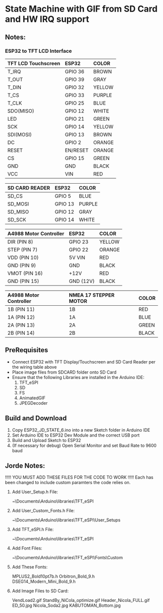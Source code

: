 # State Machine with GIF from SD Card and HW IRQ support

## Notes:

### ESP32 to TFT LCD Interface

| TFT LCD Touchscreen | ESP32 | COLOR |
| :--- | :--- | :--- |
| T_IRQ | GPIO 36 | BROWN |
| T_OUT | GPIO 39 | GRAY |
| T_DIN | GPIO 32 | YELLOW |
| T_CS | GPIO 33 | PURPLE |
| T_CLK | GPIO 25 | BLUE |
| SDO(MISO) | GPIO 12 | WHITE |
| LED | GPIO 21 | GREEN |
| SCK | GPIO 14 | YELLOW |
| SDI(MOSI) | GPIO 13 | BROWN |
| DC | GPIO 2 | ORANGE |
| RESET | EN/RESET | ORANGE |
| CS  | GPIO 15 | GREEN |
| GND | GND | BLACK |
| VCC | VIN | RED |

| SD CARD READER | ESP32 | COLOR |
| :--- | :--- | :--- |
| SD_CS | GPIO 5 | BLUE |
| SD_MOSI | GPIO 13 | PURPLE |
| SD_MISO | GPIO 12 | GRAY |
| SD_SCK | GPIO 14 | WHITE |

| A4988 Motor Controller | ESP32 | COLOR |
| :--- | :--- | :--- |
| DIR (PIN 8) | GPIO 23 | YELLOW |
| STEP (PIN 7) | GPIO 22 | ORANGE |
| VDD (PIN 10) | 5V VIN | RED |
| GND (PIN 9) | GND | BLACK |
| VMOT (PIN 16) | +12V | RED |
| GND (PIN 15) | GND (12V) | BLACK |

| A4988 Motor Controller | NMEA 17 STEPPER MOTOR | COLOR |
| :--- | :--- | :--- |
| 1B (PIN 11) | 1B | RED |
| 1A (PIN 12) | 1A | BLUE |
| 2A (PIN 13) | 2A | GREEN |
| 2B (PIN 14) | 2B | BLACK |

## PreRequisites
- Connect ESP32 with TFT Display/Touchscreen and SD Card Reader per the wiring table above
- Place image files from SDCARD folder onto SD Card
- Ensure that the following Libraries are installed in the Arduino IDE:
    1. TFT_eSPI
    2. SD
    3. FS
    4. AnimatedGIF
    5. JPEGDecoder

## Build and Download
1. Copy ESP32_JD_STATE_6.ino into a new Sketch folder in Arduino IDE
2. Set Arduino IDE to ESP32 Dev Module and the correct USB port
3. Build and Upload Sketch to ESP32
4. (If necessary for debug) Open Serial Monitor and set Baud Rate to 9600 baud

## Jorde Notes:
!!!!! YOU MUST ADD THESE FILES FOR THE CODE TO WORK !!!!!
Each has been changed to include custom paramters the code relies on.


1. Add User_Setup.h File:

	~\Documents\Arduino\libraries\TFT_eSPI

2. Add User_Custom_Fonts.h File:

	~\Documents\Arduino\libraries\TFT_eSPI\User_Setups

3. Add TFT_eSPI.h File:

	~\Documents\Arduino\libraries\TFT_eSPI

4. Add Font Files:

	~\Documents\Arduino\libraries\TFT_eSPI\Fonts\Custom

5. Add These Fonts:

	MPLUS2_Bold10pt7b.h
	Orbitron_Bold_9.h
    DSEG14_Modern_Mini_Bold_9.h

6. Add Image Files to SD Card:

	VendLoad2.gif
	StandBy_NiCola_optimize.gif
	Header_Nicola_FULL.gif
	ED_50.jpg
	Nicola_Soda2.jpg
	KABUTOMAN_Bottom.jpg